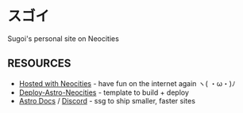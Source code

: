 # スゴイ

Sugoi's personal site on Neocities

## RESOURCES

- [Hosted with Neocities](https://neocities.org/) - have fun on the internet again ヽ( ・ω・)ﾉ
- [Deploy-Astro-Neocities](https://github.com/professorsugoi/Deploy-Astro-Neocities) - template to build + deploy
- [Astro Docs](https://docs.astro.build) / [Discord](https://astro.build/chat) - ssg to ship smaller, faster sites
